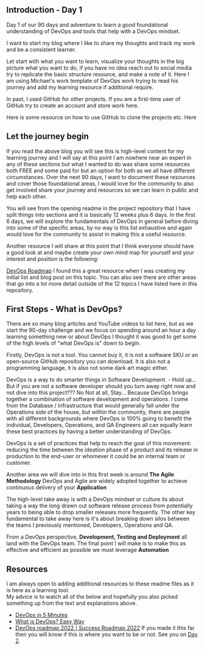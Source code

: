 
## Introduction - Day 1

Day 1 of our 90 days and adventure to learn a good foundational understanding of DevOps and tools that help with a DevOps mindset. 

I want to start my blog where I like to share my thoughts and track my work and be a consistent learner. 

Let start with what you want to learn, visualize your thoughts in the big picture what you want to do, if you have no idea reach out to social media try to replicate the basic structure resource, and make a note of it. Here I am using Michael's work template of DevOps work trying to read his journey and add my learning resource if additional require. 

In past, I used GitHub for other projects. If you are a first-time user of GitHub try to create an account and store work here. 

Here is some resource on how to use GitHub to clone the projects etc. Here


## Let the journey begin

If you read the above blog you will see this is high-level content for my learning journey and I will say at this point I am nowhere near an expert in any of these sections but what I wanted to do was share some resources both FREE and some paid for but an option for both as we all have different circumstances. 
Over the next 90 days, I want to document these resources and cover those foundational areas, I would love for the community to also get involved share your journey and resources so we can learn in public and help each other. 

You will see from the opening readme in the project repository that I have split things into sections and it is basically 12 weeks plus 6 days. In the first 6 days, we will explore the fundamentals of DevOps in general before diving into some of the specific areas, by no way is this list exhaustive and again would love for the community to assist in making this a useful resource. 

Another resource I will share at this point that I think everyone should have a good look at and maybe create your own mind map for yourself and your interest and position is the following: 

[DevOps Roadmap](https://roadmap.sh/devops)
I found this a great resource when I was creating my initial list and blog post on this topic. You can also see there are other areas that go into a lot more detail outside of the 12 topics I have listed here in this repository. 

## First Steps - What is DevOps? 
There are so many blog articles and YouTube videos to list here, but as we start the 90-day challenge and we focus on spending around an hour a day learning something new or about DevOps I thought it was good to get some of the high levels of "what DevOps is" down to begin. 

Firstly, DevOps is not a tool. You cannot buy it, it is not a software SKU or an open-source GitHub repository you can download. It is also not a programming language, it is also not some dark art magic either. 

DevOps is a way to do smarter things in Software Development. - Hold up... But if you are not a software developer should you turn away right now and not dive into this project??? No Not at all, Stay... Because DevOps brings together a combination of software development and operations. I come from the Database / Infrastructure that would generally fall under the Operations side of the house, but within the community, there are people with all different backgrounds where DevOps is 100% going to benefit the individual, Developers, Operations, and QA Engineers all can equally learn these best practices by having a better understanding of DevOps. 

DevOps is a set of practices that help to reach the goal of this movement: reducing the time between the ideation phase of a product and its release in production to the end-user or whomever it could be an internal team or customer. 

Another area we will dive into in this first week is around **The Agile Methodology** DevOps and Agile are widely adopted together to achieve continuous delivery of your **Application** 

The high-level take away is with a DevOps mindset or culture its about taking a way the long drawn out software release process from potentially years to being able to drop smaller releases more frequently. The other key fundamental to take away here is it's about breaking down silos between the teams I previously mentioned, Developers, Operations and QA. 

From a DevOps perspective, **Development, Testing and Deployment** all land with the DevOps team. 
The final point I will make is to make this as effective and efficient as possible we must leverage **Automation** 

## Resources 

I am always open to adding additional resources to these readme files as it is here as a learning tool.  
My advice is to watch all of the below and hopefully you also picked something up from the text and explanations above. 
- [DevOps in 5 Minutes](https://www.youtube.com/watch?v=Xrgk023l4lI)
- [What is DevOps? Easy Way](https://www.youtube.com/watch?v=_Gpe1Zn-1fE&t=43s)
- [DevOps roadmap 2022 | Success Roadmap 2022](https://www.youtube.com/watch?v=7l_n97Mt0ko)
If you made it this far then you will know if this is where you want to be or not. See you on [Day 2](day02.md).  

